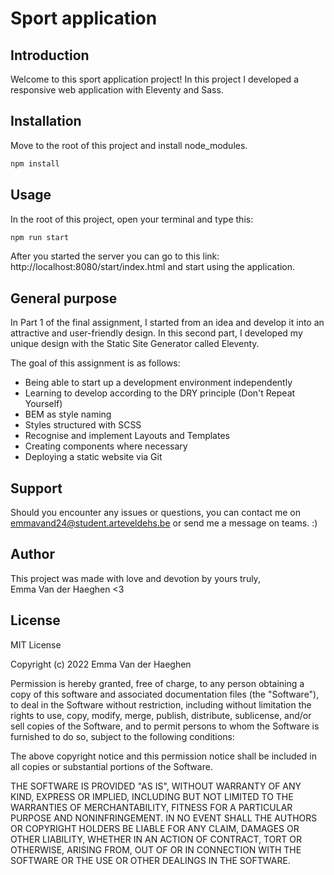 # Sport application

## Introduction
Welcome to this sport application project! In this project I developed a responsive web application with Eleventy and Sass.

## Installation
Move to the root of this project and install node_modules.
```bash
npm install
```

## Usage
In the root of this project, open your terminal and type this:
```bash
npm run start
```
After you started the server you can go to this link: http://localhost:8080/start/index.html and start using the application.

## General purpose
In Part 1 of the final assignment, I started from an idea and develop it into an attractive and user-friendly design. In this second part, I developed my unique design with the Static Site Generator called Eleventy.

The goal of this assignment is as follows:

- Being able to start up a development environment independently
- Learning to develop according to the DRY principle (Don't Repeat Yourself)
- BEM as style naming
- Styles structured with SCSS
- Recognise and implement Layouts and Templates
- Creating components where necessary
- Deploying a static website via Git 

## Support
Should you encounter any issues or questions, you can contact me on emmavand24@student.arteveldehs.be or send me a message on teams. :)


## Author
This project was made with love and devotion by yours truly, <br> Emma Van der Haeghen <3


## License
MIT License

Copyright (c) 2022 Emma Van der Haeghen

Permission is hereby granted, free of charge, to any person obtaining a copy
of this software and associated documentation files (the "Software"), to deal
in the Software without restriction, including without limitation the rights
to use, copy, modify, merge, publish, distribute, sublicense, and/or sell
copies of the Software, and to permit persons to whom the Software is
furnished to do so, subject to the following conditions:

The above copyright notice and this permission notice shall be included in all
copies or substantial portions of the Software.

THE SOFTWARE IS PROVIDED "AS IS", WITHOUT WARRANTY OF ANY KIND, EXPRESS OR
IMPLIED, INCLUDING BUT NOT LIMITED TO THE WARRANTIES OF MERCHANTABILITY,
FITNESS FOR A PARTICULAR PURPOSE AND NONINFRINGEMENT. IN NO EVENT SHALL THE
AUTHORS OR COPYRIGHT HOLDERS BE LIABLE FOR ANY CLAIM, DAMAGES OR OTHER
LIABILITY, WHETHER IN AN ACTION OF CONTRACT, TORT OR OTHERWISE, ARISING FROM,
OUT OF OR IN CONNECTION WITH THE SOFTWARE OR THE USE OR OTHER DEALINGS IN THE
SOFTWARE.